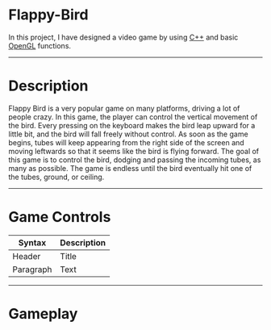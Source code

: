 # Flappy-Bird

In this project, I have designed a video game by using [C++](https://cplusplus.com/doc/tutorial/) and basic [OpenGL](https://www.opengl.org/) functions.

<hr/>

# Description 

<p>Flappy Bird is a very popular game on many platforms, driving a lot of people crazy. In this game, the player can control the vertical movement of the bird. Every pressing on the keyboard makes the bird leap upward for a little bit, and the bird will fall freely without control. As soon as the game begins, tubes will keep appearing from the right side of the screen and moving leftwards so that it seems like the bird is flying forward. The goal of this game is to control the bird, dodging and passing the incoming tubes, as many as possible. The game is endless until the bird eventually hit one of the tubes, ground, or ceiling.</p>

<hr/>

# Game Controls 

| Syntax      | Description |
| ----------- | ----------- |
| Header      | Title       |
| Paragraph   | Text        |

<hr/>

# Gameplay 
